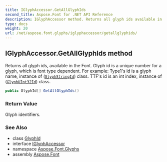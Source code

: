 ```yaml
---
title: IGlyphAccessor.GetAllGlyphIds
second_title: Aspose.Font for .NET API Reference
description: IGlyphAccessor method. Returns all glyph ids available in the Font. Glyph id is a unique number for a glyph which is font type dependent. For example Type1s id is a glyph name instance of GlyphStringId class. TTFs id is an int index instance of GlyphUInt32Id class
type: docs
weight: 20
url: /net/aspose.font.glyphs/iglyphaccessor/getallglyphids/
---
```

## IGlyphAccessor.GetAllGlyphIds method

Returns all glyph ids, available in the Font. Glyph id is a unique number for a glyph, which is font type dependent. For example: Type1's id is a glyph name, instance of ([`GlyphStringId`](../../glyphstringid/)) class. TTF's id is an int index, instance of ([`GlyphUInt32Id`](../../glyphuint32id/)) class.

```csharp
public GlyphId[] GetAllGlyphIds()
```

### Return Value

Glyph identifiers.

### See Also

* class [GlyphId](../../glyphid/)
* interface [IGlyphAccessor](../)
* namespace [Aspose.Font.Glyphs](../../iglyphaccessor/)
* assembly [Aspose.Font](../../../)


